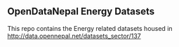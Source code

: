 ## OpenDataNepal Energy Datasets
This repo contains the Energy related datasets housed in http://data.opennepal.net/datasets_sector/137